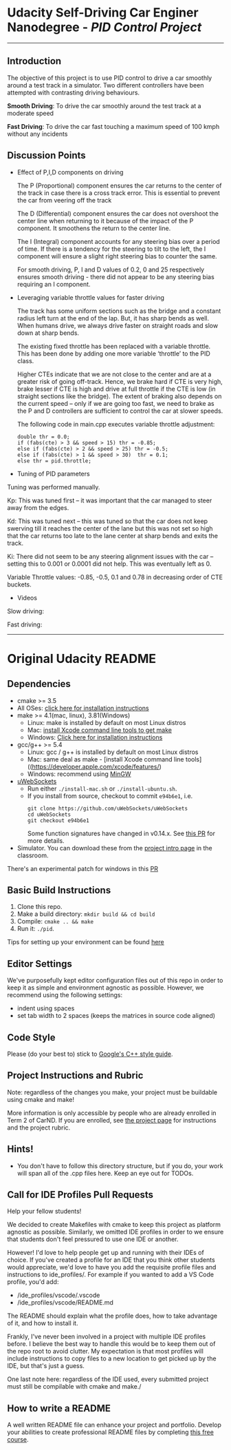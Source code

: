 # Udacity Self-Driving Car Enginer Nanodegree - _PID Control Project_
---
## Introduction
The objective of this project is to use PID control to drive a car smoothly around a test track in a simulator. Two different controllers have been attempted with contrasting driving behaviours.

**Smooth Driving**: To drive the car smoothly around the test track at a moderate speed

**Fast Driving**: To drive the car fast touching a maximum speed of 100 kmph without any incidents

## Discussion Points
* Effect of P,I,D components on driving

   The P (Proportional) component ensures the car returns to the center of the track in case there is a cross track error. This is     essential to prevent the car from veering off the track

   The D (Differential) component ensures the car does not overshoot the center line when returning to it because of the impact of the P component. It smoothens the return to the center line. 

   The I (Integral) component accounts for any steering bias over a period of time. If there is a tendency for the steering to tilt to the left, the I component will ensure a slight right steering bias to counter the same. 

   For smooth driving, P, I and D values of 0.2, 0 and 25 respectively ensures smooth driving - there did not appear to be any steering bias requiring an I component. 

* Leveraging variable throttle values for faster driving

  The track has some uniform sections such as the bridge and a constant radius left turn at the end of the lap.  But, it has sharp bends as well.  When humans drive, we always drive faster on straight roads and slow down at sharp bends.
  
  The existing fixed throttle has been replaced with a variable throttle.  This has been done by adding one more variable ‘throttle’ to the PID class. 

  Higher CTEs indicate that we are not close to the center and are at a greater risk of going off-track.  Hence, we brake hard if CTE is very high, brake lesser if CTE is high and drive at full throttle if the CTE is low (in straight sections like the bridge). The extent of braking also depends on the current speed – only if we are going too fast, we need to brake as the P and D controllers are sufficient to control the car at slower speeds.  

  The following code in main.cpp executes variable throttle adjustment: 
  ```
  double thr = 0.0;
  if (fabs(cte) > 3 && speed > 15) thr = -0.85;
  else if (fabs(cte) > 2 && speed > 25) thr = -0.5;
  else if (fabs(cte) > 1 && speed > 30)  thr = 0.1;
  else thr = pid.throttle;
  ```
  
* Tuning of PID parameters

Tuning was performed manually. 

Kp:  This was tuned first – it was important that the car managed to steer away from the edges. 

Kd: This was tuned next – this was tuned so that the car does not keep swerving till it reaches the center of the lane but this was not set so high that the car returns too late to the lane center at sharp bends and exits the track. 

Ki:  There did not seem to be any steering alignment issues with the car – setting this to 0.001 or 0.0001 did not help.  This was eventually left as 0. 

Variable Throttle values:  -0.85, -0.5, 0.1 and 0.78 in decreasing order of CTE buckets. 


* Videos

Slow driving:

Fast driving:



---

# Original Udacity README

## Dependencies

* cmake >= 3.5
 * All OSes: [click here for installation instructions](https://cmake.org/install/)
* make >= 4.1(mac, linux), 3.81(Windows)
  * Linux: make is installed by default on most Linux distros
  * Mac: [install Xcode command line tools to get make](https://developer.apple.com/xcode/features/)
  * Windows: [Click here for installation instructions](http://gnuwin32.sourceforge.net/packages/make.htm)
* gcc/g++ >= 5.4
  * Linux: gcc / g++ is installed by default on most Linux distros
  * Mac: same deal as make - [install Xcode command line tools]((https://developer.apple.com/xcode/features/)
  * Windows: recommend using [MinGW](http://www.mingw.org/)
* [uWebSockets](https://github.com/uWebSockets/uWebSockets)
  * Run either `./install-mac.sh` or `./install-ubuntu.sh`.
  * If you install from source, checkout to commit `e94b6e1`, i.e.
    ```
    git clone https://github.com/uWebSockets/uWebSockets 
    cd uWebSockets
    git checkout e94b6e1
    ```
    Some function signatures have changed in v0.14.x. See [this PR](https://github.com/udacity/CarND-MPC-Project/pull/3) for more details.
* Simulator. You can download these from the [project intro page](https://github.com/udacity/self-driving-car-sim/releases) in the classroom.

There's an experimental patch for windows in this [PR](https://github.com/udacity/CarND-PID-Control-Project/pull/3)

## Basic Build Instructions

1. Clone this repo.
2. Make a build directory: `mkdir build && cd build`
3. Compile: `cmake .. && make`
4. Run it: `./pid`. 

Tips for setting up your environment can be found [here](https://classroom.udacity.com/nanodegrees/nd013/parts/40f38239-66b6-46ec-ae68-03afd8a601c8/modules/0949fca6-b379-42af-a919-ee50aa304e6a/lessons/f758c44c-5e40-4e01-93b5-1a82aa4e044f/concepts/23d376c7-0195-4276-bdf0-e02f1f3c665d)

## Editor Settings

We've purposefully kept editor configuration files out of this repo in order to
keep it as simple and environment agnostic as possible. However, we recommend
using the following settings:

* indent using spaces
* set tab width to 2 spaces (keeps the matrices in source code aligned)

## Code Style

Please (do your best to) stick to [Google's C++ style guide](https://google.github.io/styleguide/cppguide.html).

## Project Instructions and Rubric

Note: regardless of the changes you make, your project must be buildable using
cmake and make!

More information is only accessible by people who are already enrolled in Term 2
of CarND. If you are enrolled, see [the project page](https://classroom.udacity.com/nanodegrees/nd013/parts/40f38239-66b6-46ec-ae68-03afd8a601c8/modules/f1820894-8322-4bb3-81aa-b26b3c6dcbaf/lessons/e8235395-22dd-4b87-88e0-d108c5e5bbf4/concepts/6a4d8d42-6a04-4aa6-b284-1697c0fd6562)
for instructions and the project rubric.

## Hints!

* You don't have to follow this directory structure, but if you do, your work
  will span all of the .cpp files here. Keep an eye out for TODOs.

## Call for IDE Profiles Pull Requests

Help your fellow students!

We decided to create Makefiles with cmake to keep this project as platform
agnostic as possible. Similarly, we omitted IDE profiles in order to we ensure
that students don't feel pressured to use one IDE or another.

However! I'd love to help people get up and running with their IDEs of choice.
If you've created a profile for an IDE that you think other students would
appreciate, we'd love to have you add the requisite profile files and
instructions to ide_profiles/. For example if you wanted to add a VS Code
profile, you'd add:

* /ide_profiles/vscode/.vscode
* /ide_profiles/vscode/README.md

The README should explain what the profile does, how to take advantage of it,
and how to install it.

Frankly, I've never been involved in a project with multiple IDE profiles
before. I believe the best way to handle this would be to keep them out of the
repo root to avoid clutter. My expectation is that most profiles will include
instructions to copy files to a new location to get picked up by the IDE, but
that's just a guess.

One last note here: regardless of the IDE used, every submitted project must
still be compilable with cmake and make./

## How to write a README
A well written README file can enhance your project and portfolio.  Develop your abilities to create professional README files by completing [this free course](https://www.udacity.com/course/writing-readmes--ud777).

